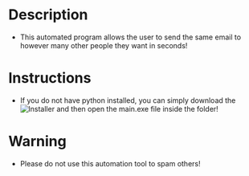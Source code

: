 # Description 
- This automated program allows the user to send the same email to however many other people they want in seconds!

# Instructions 
- If you do not have python installed, you can simply download the ![Installer]() and then open the main.exe file inside the folder!

# Warning
- Please do not use this automation tool to spam others!
